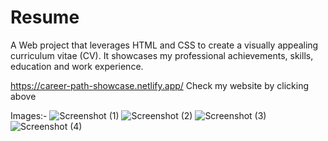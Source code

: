 # Resume
A Web project that leverages HTML and CSS to create a visually appealing curriculum vitae (CV). It showcases my professional achievements, skills, education and work experience.

https://career-path-showcase.netlify.app/ 
Check my website by clicking above

Images:- 
![Screenshot (1)](https://github.com/vanya-001/Resume/assets/115103924/155a9604-4b83-4bbc-b4bc-ee69ac4ceb56)
![Screenshot (2)](https://github.com/vanya-001/Resume/assets/115103924/59d63b96-cee9-469b-82b8-f2a41b32e25a)
![Screenshot (3)](https://github.com/vanya-001/Resume/assets/115103924/1740388b-c1fd-49be-bc64-a5c4c901a4f0)
![Screenshot (4)](https://github.com/vanya-001/Resume/assets/115103924/6d5f8d62-571a-4b27-b30a-f6a34f4de3bc)

